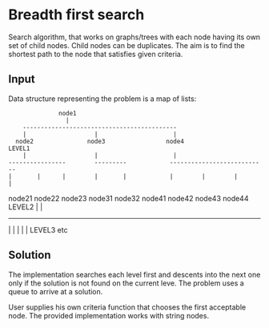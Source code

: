 # Breadth first search

Search algorithm, that works on graphs/trees with each node having its
own set of child nodes. Child nodes can be duplicates. The aim is to find
the shortest path to the node that satisfies given criteria.

## Input

Data structure representing the problem is a map of lists:

                  node1
                    |
        -------------------------------------------
        |                   |                     |
      node2               node3                 node4                                  LEVEL1
        |                   |                     |
    ----------------        ---------            ---------------------------
    |       |      |        |       |            |        |        |       |
  node21  node22 node23   node31  node32       node41   node42   node43  node44        LEVEL2
    |       |
 ------   -----------
 |    |   |    |    |
                                                                                       LEVEL3
 etc


## Solution

The implementation searches each level first and descents into the next one only
if the solution is not found on the current leve. The problem uses a queue to arrive
at a solution.

User supplies his own criteria function that chooses the first acceptable node. The provided implementation works with string nodes.